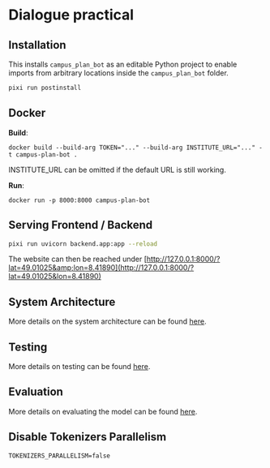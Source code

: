 # Dialogue practical

## Installation

This installs `campus_plan_bot` as an editable Python project to enable imports from arbitrary locations inside the `campus_plan_bot` folder.

```bash
pixi run postinstall
```

## Docker

**Build**:

```
docker build --build-arg TOKEN="..." --build-arg INSTITUTE_URL="..." -t campus-plan-bot .
```

INSTITUTE_URL can be omitted if the default URL is still working.

**Run**:

```
docker run -p 8000:8000 campus-plan-bot
```

## Serving Frontend / Backend

```bash
pixi run uvicorn backend.app:app --reload
```

The website can then be reached under [http://127.0.0.1:8000/?lat=49.01025&amp;lon=8.41890](http://127.0.0.1:8000/?lat=49.01025&lon=8.41890)

## System Architecture

More details on the system architecture can be found [here](PLANNING.md).

## Testing

More details on testing can be found [here](TESTING.md).

## Evaluation

More details on evaluating the model can be found [here](EVALUATION.md).

## Disable Tokenizers Parallelism

```
TOKENIZERS_PARALLELISM=false
```
